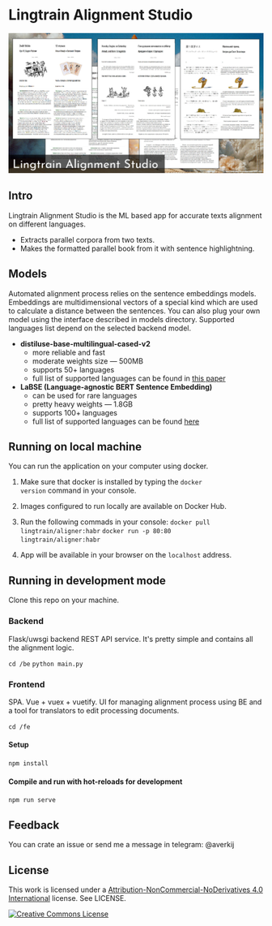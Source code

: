 # Lingtrain Alignment Studio

![asd](/img/title.jpg)

## Intro

Lingtrain Alignment Studio is the ML based app for accurate texts alignment on different languages.

- Extracts parallel corpora from two texts.
- Makes the formatted parallel book from it with sentence highlightning.

## Models

Automated alignment process relies on the sentence embeddings models. Embeddings are multidimensional vectors of a special kind which are used to calculate a distance between the sentences. You can also plug your own model using the interface described in models directory. Supported languages list depend on the selected backend model.

- **distiluse-base-multilingual-cased-v2**
  - more reliable and fast
  - moderate weights size — 500MB
  - supports 50+ languages
  - full list of supported languages can be found in [this paper](https://arxiv.org/abs/2004.09813)
- **LaBSE (Language-agnostic BERT Sentence Embedding)**
  - can be used for rare languages
  - pretty heavy weights — 1.8GB
  - supports 100+ languages
  - full list of supported languages can be found [here](https://arxiv.org/abs/2007.01852)

## Running on local machine

You can run the application on your computer using docker.

1. Make sure that docker is installed by typing the <code>docker version</code> command in your console.
2. Images configured to run locally are available on Docker Hub.

3. Run the following commads in your console:
<code>docker pull lingtrain/aligner:habr</code>
<code>docker run -p 80:80 lingtrain/aligner:habr</code>

4. App will be available in your browser on the <code>localhost</code> address.

## Running in development mode

Clone this repo on your machine.

### Backend

Flask/uwsgi backend REST API service. It's pretty simple and contains all the alignment logic.

<code>cd /be</code>
<code>python main.py</code>

### Frontend

SPA. Vue + vuex + vuetify. UI for managing alignment process using BE and a tool for translators to edit processing documents.

<code>cd /fe</code>

#### Setup

<code>npm install</code>

#### Compile and run with hot-reloads for development

<code>npm run serve</code>

## Feedback

You can crate an issue or send me a message in telegram: @averkij

## License

This work is licensed under a [Attribution-NonCommercial-NoDerivatives 4.0 International](http://creativecommons.org/licenses/by-nc-nd/4.0/) license. See LICENSE.

<a rel="license" href="http://creativecommons.org/licenses/by-nc-nd/4.0/"><img alt="Creative Commons License" style="border-width:0" src="https://i.creativecommons.org/l/by-nc-nd/4.0/88x31.png" /></a>
